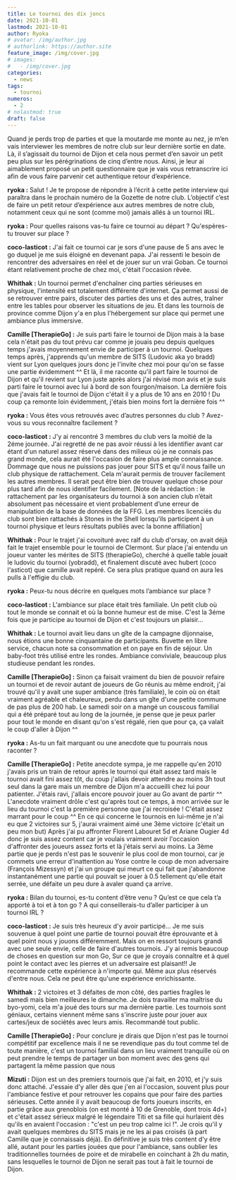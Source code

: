 ```yaml
---
title: Le tournoi des dix joncs
date: 2021-10-01
lastmod: 2021-10-01
author: Ryoka
# avatar: /img/author.jpg
# authorlink: https://author.site
feature_image: /img/cover.jpg
# images:
#   - /img/cover.jpg
categories:
  - news
tags:
  - tournoi
numeros: 
  - 2
# nolastmod: true
draft: false
---
```


Quand je perds trop de parties et que la moutarde me monte au nez, je m’en vais interviewer les membres de notre club sur leur dernière sortie en date. Là, il s’agissait du tournoi de Dijon et cela nous permet d’en savoir un petit peu plus sur les pérégrinations de cinq d’entre nous. Ainsi, je leur ai aimablement proposé un petit questionnaire que je vais vous retranscrire ici afin de vous faire parvenir cet authentique retour d’expérience.

<!--more-->

**ryoka :** Salut ! Je te propose de répondre à l’écrit à cette petite interview qui paraîtra dans le prochain numéro de la Gozette de notre club. L’objectif c’est de faire un petit retour d’expérience aux autres membres de notre club, notamment ceux qui ne sont (comme moi) jamais allés à un tournoi IRL.

**ryoka :** Pour quelles raisons vas-tu faire ce tournoi au départ ? Qu'espères-tu trouver sur place ?

**coco-lasticot :** J'ai fait ce tournoi car je sors d'une pause de 5 ans avec le go duquel je me suis éloigné en devenant papa. J'ai ressenti le besoin de rencontrer des adversaires en réel et de jouer sur un vrai Goban. Ce tournoi étant relativement proche de chez moi, c'était l'occasion rêvée.

**Whithak :** Un tournoi permet d'enchaîner cinq parties sérieuses en physique, l'intensité est totalement différente d'internet. Ça permet aussi de se retrouver entre pairs, discuter des parties des uns et des autres, traîner entre les tables pour observer les situations de jeu. Et dans les tournois de province comme Dijon y'a en plus l'hébergement sur place qui permet une ambiance plus immersive.

**Camille [TherapieGo] :** Je suis parti faire le tournoi de Dijon mais à la base cela n'était pas du tout prévu car comme je jouais peu depuis quelques temps j'avais moyennement envie de participer à un tournoi.
Quelques temps après, j'apprends qu'un membre de SITS (Ludovic aka yo bradd) vient sur Lyon quelques jours donc je l'invite chez moi pour qu'on se fasse une partie évidemment ^^
Et là, il me raconte qu'il part faire le tournoi de Dijon et qu'il revient sur Lyon juste après alors j'ai révisé mon avis et je suis parti faire le tournoi avec lui à bord de son fourgon/maison.
La dernière fois que j'avais fait le tournoi de Dijon c'était il y a plus de 10 ans en 2010 !
Du coup ça remonte loin évidemment, j'étais bien moins fort la dernière fois ^^

**ryoka :** Vous êtes vous retrouvés avec d’autres personnes du club ? Avez-vous su vous reconnaître facilement ?

**coco-lasticot :** J'y ai rencontré 3 membres du club vers la moitié de la 2éme journée. J'ai regretté de ne pas avoir réussi à les identifier avant car étant d'un naturel assez réservé dans des milieux où je ne connais pas grand monde, cela aurait été l'occasion de faire plus ample connaissance. Dommage que nous ne puissions pas jouer pour SITS et qu'il nous faille un club physique de rattachement. Cela m'aurait permis de trouver facilement les autres membres. Il serait peut être bien de trouver quelque chose pour plus tard afin de nous identifier facilement.
[Note de la rédaction : le rattachement par les organisateurs du tournoi à son ancien club n’était absolument pas nécessaire et vient probablement d’une erreur de manipulation de la base de données de la FFG. Les membres licenciés du club sont bien rattachés à Stones in the Shell lorsqu’ils participent à un tournoi physique et leurs résultats publiés avec la bonne affiliation]

**Whithak :** Pour le trajet j'ai covoituré avec ralf du club d'orsay, on avait déjà fait le trajet ensemble pour le tournoi de Clermont. Sur place j'ai entendu un joueur vanter les mérites de SITS (therapieGo), cherché à quelle table jouait le ludovic du tournoi (yobradd), et finalement discuté avec hubert (coco l'asticot) que camille avait repéré. Ce sera plus pratique quand on aura les pulls à l'effigie du club.

**ryoka :** Peux-tu nous décrire en quelques mots l’ambiance sur place ?

**coco-lasticot :** L'ambiance sur place était très familiale. Un petit club où tout le monde se connait et où la bonne humeur est de mise. C'est la 3éme fois que je participe au tournoi de Dijon et c'est toujours un plaisir…

**Whithak :** Le tournoi avait lieu dans un gîte de la campagne dijonnaise, nous étions une bonne cinquantaine de participants. Buvette en libre service, chacun note sa consommation et on paye en fin de séjour. Un baby-foot très utilisé entre les rondes. Ambiance conviviale, beaucoup plus studieuse pendant les rondes.

**Camille [TherapieGo] :** Sinon ça faisait vraiment du bien de pouvoir refaire un tournoi et de revoir autant de joueurs de Go réunis au même endroit, j'ai trouvé qu'il y avait une super ambiance (très familiale), le coin où on était vraiment agréable et chaleureux, perdu dans un gîte d'une petite commune de pas plus de 200 hab. Le samedi soir on a mangé un couscous familial qui a été préparé tout au long de la journée, je pense que je peux parler pour tout le monde en disant qu'on s'est régalé, rien que pour ça, ça valait le coup d'aller à Dijon ^^

**ryoka :** As-tu un fait marquant ou une anecdote que tu pourrais nous raconter ?

**Camille [TherapieGo] :** Petite anecdote sympa, je me rappelle qu'en 2010 j'avais pris un train de retour après le tournoi qui était assez tard mais le tournoi avait fini assez tôt, du coup j'allais devoir attendre au moins 3h tout seul dans la gare mais un membre de Dijon m'a accueilli chez lui pour patienter.
J'étais ravi, j'allais encore pouvoir jouer au Go avant de partir ^^ L'anecdote vraiment drôle c'est qu'après tout ce temps, à mon arrivée sur le lieu du tournoi c'est la première personne que j'ai recroisée ! C'était assez marrant pour le coup ^^
En ce qui concerne le tournois en lui-même je n'ai eu que 2 victoires sur 5, j'aurai vraiment aimé une 3ème victoire (c'était un peu mon but)
Après j'ai pu affronter Florent Labouret 5d et Ariane Ougier 4d donc je suis assez content car je voulais vraiment avoir l'occasion d'affronter des joueurs assez forts et là j'étais servi au moins.
La 3ème partie que je perds n'est pas le souvenir le plus cool de mon tournoi, car je commets une erreur d'inattention au Yose contre le coup de mon adversaire (François Mizessyn) et j'ai un groupe qui meurt ce qui fait que j'abandonne instantanément une partie qui pouvait se jouer à 0.5 tellement qu'elle était serrée, une défaite un peu dure à avaler quand ça arrive.

**ryoka :** Bilan du tournoi, es-tu content d’être venu ? Qu’est ce que cela t’a apporté à toi et à ton go ? A qui conseillerais-tu d’aller participer à un tournoi IRL ?

**coco-lasticot :** Je suis très heureux d'y avoir participé... Je me suis souvenue à quel point une partie de tournoi pouvait être éprouvante et à quel point nous y jouons différemment. Mais on en ressort toujours grandi avec une seule envie, celle de faire d'autres tournois. J'y ai remis beaucoup de choses en question sur mon Go, Sur ce que je croyais connaître et à quel point le contact avec les pierres et un adversaire est plaisant!! Je recommande cette expérience à n'importe qui. Même aux plus réservés d'entre nous. Cela ne peut être qu'une expérience enrichissante.

**Whithak :** 2 victoires et 3 défaites de mon côté, des parties fragiles le samedi mais bien meilleures le dimanche. Je dois travailler ma maîtrise du byo-yomi, cela m'a joué des tours sur ma dernière partie. Les tournois sont géniaux, certains viennent même sans s'inscrire juste pour jouer aux cartes/jeux de sociétés avec leurs amis. Recommandé tout public.

**Camille [TherapieGo] :** Pour conclure je dirais que Dijon n'est pas le tournoi compétitif par excellence mais il ne se revendique pas du tout comme tel de toute manière, c'est un tournoi familial dans un lieu vraiment tranquille où on peut prendre le temps de partager un bon moment avec des gens qui partagent la même passion que nous 

**Mizuti :** Dijon est un des premiers tournois que j'ai fait, en 2010, et j'y suis donc attaché. J'essaie d'y aller dès que j'en ai l'occasion, souvent plus pour l'ambiance festive et pour retrouver les copains que pour faire des parties sérieuses. Cette année il y avait beaucoup de forts joueurs inscrits, en partie grâce aux grenoblois (on est monté à 10 de Grenoble, dont trois 4d+) et c'était assez sérieux malgré le légendaire Titi et sa fille qui hurlaient dès qu'ils en avaient l'occasion : "c'est un peu trop calme ici !". Je crois qu'il y avait quelques membres du SITS mais je ne les ai pas croisés (à part Camille que je connaissais déjà). En définitive je suis très content d'y être allé, autant pour les parties jouées que pour l'ambiance, sans oublier les traditionnelles tournées de poire et de mirabelle en coinchant à 2h du matin, sans lesquelles le tournoi de Dijon ne serait pas tout à fait le tournoi de Dijon.

